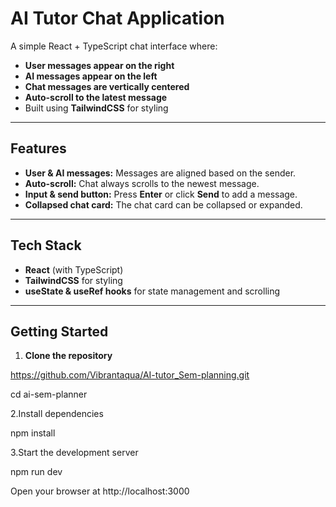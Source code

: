 # AI Tutor Chat Application

A simple React + TypeScript chat interface where:

- **User messages appear on the right**
- **AI messages appear on the left**
- **Chat messages are vertically centered**
- **Auto-scroll to the latest message**
- Built using **TailwindCSS** for styling

---

## Features

- **User & AI messages:** Messages are aligned based on the sender.  
- **Auto-scroll:** Chat always scrolls to the newest message.  
- **Input & send button:** Press **Enter** or click **Send** to add a message.  
- **Collapsed chat card:** The chat card can be collapsed or expanded.

---

## Tech Stack

- **React** (with TypeScript)  
- **TailwindCSS** for styling  
- **useState & useRef hooks** for state management and scrolling  

---

## Getting Started

1. **Clone the repository**

https://github.com/Vibrantaqua/AI-tutor_Sem-planning.git

cd ai-sem-planner

2.Install dependencies

npm install


3.Start the development server

npm run dev


Open your browser at http://localhost:3000
